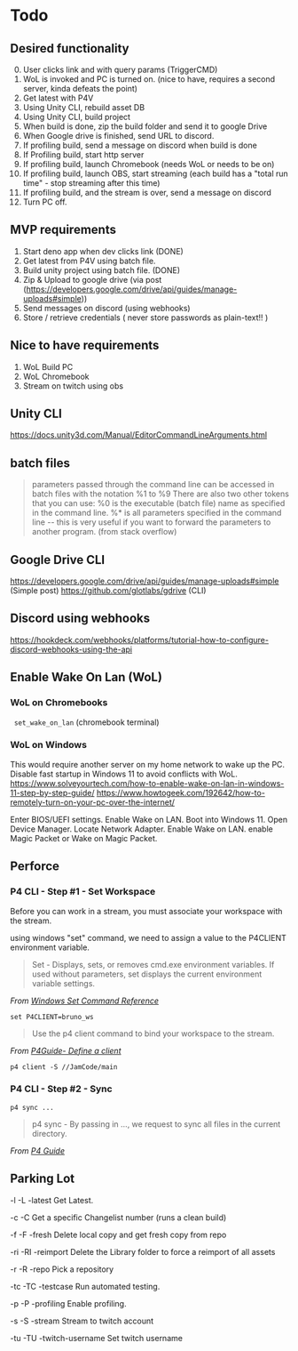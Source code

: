 # Todo

## Desired functionality 
0) User clicks link and with query params (TriggerCMD)
1) WoL is invoked and PC is turned on. (nice to have, requires a second server, kinda defeats the point)
2) Get latest with P4V
3) Using Unity CLI, rebuild asset DB 
4) Using Unity CLI, build project
5) When build is done, zip the build folder and send it to google Drive
6) When Google drive is finished, send URL to discord.
7) If profiling build, send a message on discord when build is done
8) If Profiling build, start http server
9) If profiling build, launch Chromebook (needs WoL or needs to be on)
10) If profiling build, launch OBS, start streaming (each build has a "total run time" - stop streaming after this time)
11) If profiling build, and the stream is over, send a message on discord
12) Turn PC off.

## MVP requirements
1) Start deno app when dev clicks link (DONE)
2) Get latest from P4V using batch file.
3) Build unity project using batch file. (DONE)
4) Zip & Upload to google drive (via post (https://developers.google.com/drive/api/guides/manage-uploads#simple))
5) Send messages on discord (using webhooks)
6) Store / retrieve credentials ( never store passwords as plain-text!! )
 
## Nice to have requirements
1) WoL Build PC
2) WoL Chromebook
3) Stream on twitch using obs

## Unity CLI
https://docs.unity3d.com/Manual/EditorCommandLineArguments.html

## batch files
> parameters passed through the command line can be accessed in batch files with the notation %1 to %9 
> There are also two other tokens that you can use:
>   %0 is the executable (batch file) name as specified in the command line.
>   %* is all parameters specified in the command line -- this is very useful if you want to forward the parameters to another program.
> (from stack overflow)

## Google Drive CLI
https://developers.google.com/drive/api/guides/manage-uploads#simple (Simple post)
https://github.com/glotlabs/gdrive (CLI)

## Discord using webhooks
https://hookdeck.com/webhooks/platforms/tutorial-how-to-configure-discord-webhooks-using-the-api

## Enable Wake On Lan (WoL)

### WoL on Chromebooks
``` set_wake_on_lan``` (chromebook terminal)

### WoL on Windows
This would require another server on my home network to wake up the PC.
Disable fast startup in Windows 11 to avoid conflicts with WoL.
https://www.solveyourtech.com/how-to-enable-wake-on-lan-in-windows-11-step-by-step-guide/
https://www.howtogeek.com/192642/how-to-remotely-turn-on-your-pc-over-the-internet/

Enter BIOS/UEFI settings.
Enable Wake on LAN.
Boot into Windows 11.
Open Device Manager.
Locate Network Adapter.
Enable Wake on LAN.
enable Magic Packet or Wake on Magic Packet.


## Perforce
### P4 CLI - Step #1 - Set Workspace
Before you can work in a stream, you must associate your workspace with the stream.

using windows "set" command, we need to assign a value  to the P4CLIENT environment variable.

> Set - Displays, sets, or removes cmd.exe environment variables. If used without parameters, set displays the current environment variable settings.

*From [Windows Set Command Reference](https://learn.microsoft.com/en-us/windows-server/administration/windows-commands/set_1)*

```set P4CLIENT=bruno_ws```
> Use the p4 client command to bind your workspace to the stream.

*From [P4Guide- Define a client](https://www.perforce.com/manuals/p4guide/Content/P4Guide/tutorial.create-workspace.html)*

```p4 client -S //JamCode/main```


### P4 CLI - Step #2 - Sync

```p4 sync ...```

> p4 sync - By passing in …​, we request to sync all files in the current directory.

*From [P4 Guide](https://www.perforce.com/manuals/p4guide/Content/P4Guide/tutorial.sync.html)*



## Parking Lot

-l -L -latest
  Get Latest.

-c -C <changelist number>
  Get a specific Changelist number (runs a clean build)
  
-f -F -fresh
  Delete local copy and get fresh copy from repo

-ri -RI -reimport
  Delete the Library folder to force a reimport of all assets

-r -R -repo <repo name>
  Pick a repository

-tc -TC -testcase <test case>
  Run automated testing.

-p -P -profiling
  Enable profiling.

-s -S -stream
  Stream to twitch account

-tu -TU -twitch-username <username>
  Set twitch username
